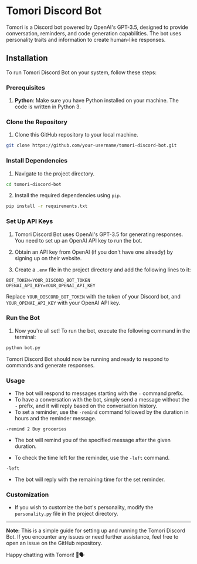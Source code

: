 # Tomori Discord Bot

Tomori is a Discord bot powered by OpenAI's GPT-3.5, designed to provide conversation, reminders, and code generation capabilities. The bot uses personality traits and information to create human-like responses.

## Installation

To run Tomori Discord Bot on your system, follow these steps:

### Prerequisites

1. **Python**: Make sure you have Python installed on your machine. The code is written in Python 3.

### Clone the Repository

1. Clone this GitHub repository to your local machine.

```bash
git clone https://github.com/your-username/tomori-discord-bot.git
```

### Install Dependencies

1. Navigate to the project directory.

```bash
cd tomori-discord-bot
```

2. Install the required dependencies using `pip`.

```bash
pip install -r requirements.txt
```

### Set Up API Keys

1. Tomori Discord Bot uses OpenAI's GPT-3.5 for generating responses. You need to set up an OpenAI API key to run the bot.

2. Obtain an API key from OpenAI (if you don't have one already) by signing up on their website.

3. Create a `.env` file in the project directory and add the following lines to it:

```
BOT_TOKEN=YOUR_DISCORD_BOT_TOKEN
OPENAI_API_KEY=YOUR_OPENAI_API_KEY
```

Replace `YOUR_DISCORD_BOT_TOKEN` with the token of your Discord bot, and `YOUR_OPENAI_API_KEY` with your OpenAI API key.

### Run the Bot

1. Now you're all set! To run the bot, execute the following command in the terminal:

```bash
python bot.py
```

Tomori Discord Bot should now be running and ready to respond to commands and generate responses.

### Usage

- The bot will respond to messages starting with the `-` command prefix.
- To have a conversation with the bot, simply send a message without the `-` prefix, and it will reply based on the conversation history.
- To set a reminder, use the `-remind` command followed by the duration in hours and the reminder message.

```
-remind 2 Buy groceries
```

- The bot will remind you of the specified message after the given duration.

- To check the time left for the reminder, use the `-left` command.

```
-left
```

- The bot will reply with the remaining time for the set reminder.

### Customization

- If you wish to customize the bot's personality, modify the `personality.py` file in the project directory.

---

**Note:** This is a simple guide for setting up and running the Tomori Discord Bot. If you encounter any issues or need further assistance, feel free to open an issue on the GitHub repository.

Happy chatting with Tomori! 🤖🗣️
